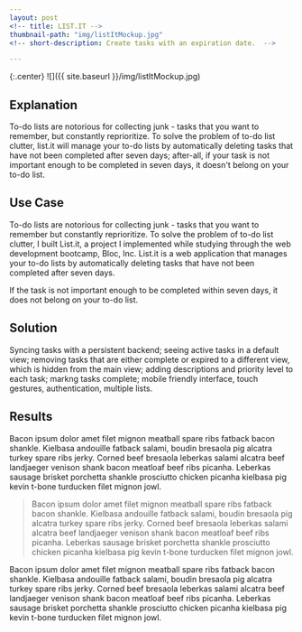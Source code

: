 ```yaml
---
layout: post
<!-- title: LIST.IT -->
thumbnail-path: "img/listItMockup.jpg"
<!-- short-description: Create tasks with an expiration date.  -->

---
```


{:.center}
![]({{ site.baseurl }}/img/listItMockup.jpg)

## Explanation

To-do lists are notorious for collecting junk - tasks that you want to remember, but constantly reprioritize. To solve the problem of to-do list clutter, list.it will manage your to-do lists by automatically deleting tasks that have not been completed after seven days; after-all, if your task is not important enough to be completed in seven days, it doesn't belong on your to-do list.  

## Use Case
To-do lists are notorious for collecting junk - tasks that you want to remember but constantly reprioritize. To solve the problem of to-do list clutter, I built List.it, a project I implemented while studying through the web development bootcamp, Bloc, Inc. List.it is a web application that manages your to-do lists by automatically deleting tasks that have not been completed after seven days.

If the task is not important enough to be completed within seven days, it does not belong on your to-do list.


## Solution

Syncing tasks with a persistent backend; seeing active tasks in a default view; removing tasks that are either complete or expired to a different view, which is hidden from the main view; adding descriptions and priority level to each task; markng tasks complete; mobile friendly interface, touch gestures, authentication, multiple lists.

## Results

Bacon ipsum dolor amet filet mignon meatball spare ribs fatback bacon shankle. Kielbasa andouille fatback salami, boudin bresaola pig alcatra turkey spare ribs jerky. Corned beef bresaola leberkas salami alcatra beef landjaeger venison shank bacon meatloaf beef ribs picanha. Leberkas sausage brisket porchetta shankle prosciutto chicken picanha kielbasa pig kevin t-bone turducken filet mignon jowl.

> Bacon ipsum dolor amet filet mignon meatball spare ribs fatback bacon shankle. Kielbasa andouille fatback salami, boudin bresaola pig alcatra turkey spare ribs jerky. Corned beef bresaola leberkas salami alcatra beef landjaeger venison shank bacon meatloaf beef ribs picanha. Leberkas sausage brisket porchetta shankle prosciutto chicken picanha kielbasa pig kevin t-bone turducken filet mignon jowl.

Bacon ipsum dolor amet filet mignon meatball spare ribs fatback bacon shankle. Kielbasa andouille fatback salami, boudin bresaola pig alcatra turkey spare ribs jerky. Corned beef bresaola leberkas salami alcatra beef landjaeger venison shank bacon meatloaf beef ribs picanha. Leberkas sausage brisket porchetta shankle prosciutto chicken picanha kielbasa pig kevin t-bone turducken filet mignon jowl.

<!-- ## Conclusion -->

